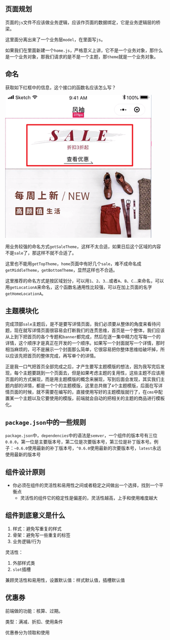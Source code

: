 ## 页面规划
页面的`js`文件不应该做业务逻辑，应该作页面的数据绑定，它是业务逻辑层的桥梁。

这里面分离出来了一个业务层`model`，在里面写`js`。

如果我们在里面新建一个`home.js`，严格意义上讲，它不是一个业务对象，那什么是一个业务对象，那我们请求的是不是一个主题，那`theme`就是一个业务对象。

## 命名
获取如下红框中的信息，这个接口的函数名应该怎么写？

![](./images/home_location_A.png)

用业务较强的命名方式`getSaleTheme`，这样不太合适，如果日后这个区域的内容不是`sale`了，那这样不就不合适了。

这里也不能用`getTopTheme`，`home`页面中有好几个`sale`，难不成命名成`getMiddleTheme`，`getBottomTheme`，显然这样也不合适。

这里推荐的命名方式是按区域划分，可以用`1`、`2`、`3`...或者`A`、`B`、`C`...来命名，可以用`getLocationA`来命名，这个函数名通用性比较强，可以在加上页面的名字`getHomeLocationA`。

## 主题模块化
完成顶部`sale`主题后，是不是要写详情页面，我们必须要从整体的角度来看待问题，现在就写详情页面很容易会打断我们的连贯思维，首页是一个整体，我们应该从上到下把首页的各个专题和`banner`都完成，然后在逐一集中精力在写每一个的详情，这个顺序才是真正在开发的一个顺序。如果写一个封面就写一个详情，那时相当麻烦的，可不是展示一个封面那么简单，它很容易把你整体思维给破坏掉，所以应该先把首页的整体完成，再写单个的详情。

正是我一口气把首页全部完成之后，才产生要写主题模版的想法，因为我写完后发现，每个主题要跳到一个页面去，但是如果考虑主题的复用性，这些主题不应该用页面的的方式展现，而是用主题模版的概念来展现，写到后面会发现，其实我们主题内部的详情，都是一个个的主题模版，这里总共做了`4`个主题模版，后面在写详情页面的时候，就不需要在编写的，直接使用写好的主题模版就行了，在`cms`中配置某一个主题以及它要使用的模版，前端就会自动的把相关的主题的商品进行模板化。

## `package.json`中的一些规则

`package.json`中，`dependencies`中的语法是`semver`，一个组件的版本号有三位`0.0.0`，第一位是主要版本号，第二位是次要版本号，第三位是补丁版本号。例子：`~0.6.0`使用最新的补丁版本号，`^0.6.0`使用最新的次要版本号，`latest`永远使用最新的版本号

## 组件设计原则

* 你必须在组件的灵活性和易用性之间或者稳定之间做出一个选择，找到一个平衡点
  * 灵活性的组件它的稳定性是偏差的，灵活性越高，上手和使用难度越大

## 组件到底意义是什么

1. 样式：避免写重复的样式
2. 骨架：避免写一些重复的标签
3. 业务逻辑/行为

灵活性：
1. 外部样式类
2. `slot`插槽

兼顾灵活性和易用性，设置默认值：样式默认值，插槽默认值


## 优惠券

前端做的功能：核算、过期。

类型：满减、折扣、使用条件

优惠券分为领取和使用
